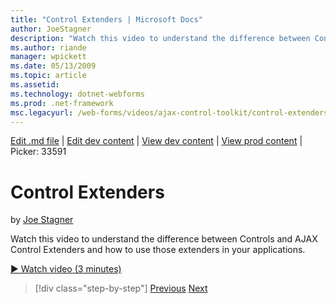 ```yaml
---
title: "Control Extenders | Microsoft Docs"
author: JoeStagner
description: "Watch this video to understand the difference between Controls and AJAX Control Extenders and how to use those extenders in your applications."
ms.author: riande
manager: wpickett
ms.date: 05/13/2009
ms.topic: article
ms.assetid: 
ms.technology: dotnet-webforms
ms.prod: .net-framework
msc.legacyurl: /web-forms/videos/ajax-control-toolkit/control-extenders
---
```

[Edit .md file](C:\Projects\msc\dev\Msc.Www\Web.ASP\App_Data\github\web-forms\videos\ajax-control-toolkit\control-extenders.md) | [Edit dev content](http://www.aspdev.net/umbraco#/content/content/edit/26568) | [View dev content](http://docs.aspdev.net/tutorials/web-forms/videos/ajax-control-toolkit/control-extenders.html) | [View prod content](http://www.asp.net/web-forms/videos/ajax-control-toolkit/control-extenders) | Picker: 33591

Control Extenders
====================
by [Joe Stagner](https://github.com/JoeStagner)

Watch this video to understand the difference between Controls and AJAX Control Extenders and how to use those extenders in your applications.

[&#9654; Watch video (3 minutes)](https://channel9.msdn.com/Blogs/ASP-NET-Site-Videos/control-extenders)

>[!div class="step-by-step"] [Previous](utilize-the-ajax-rating-control-in-the-aspnet-toolkit.md) [Next](color-picker.md)